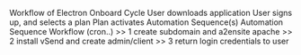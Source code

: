 Workflow of Electron Onboard Cycle
User downloads application
User signs up, and selects a plan
Plan activates Automation Sequence(s)
		Automation Sequence Workflow (cron..)
			>> 1 create subdomain and a2ensite apache
			>> 2 install vSend and create admin/client
			>> 3 return login credentials to user
